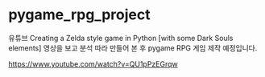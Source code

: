 # pygame_rpg_project

유튜브 Creating a Zelda style game in Python [with some Dark Souls elements] 영상을 보고 분석 따라 만들어 본 후
pygame RPG 게임 제작 예정입니다.

https://www.youtube.com/watch?v=QU1pPzEGrqw